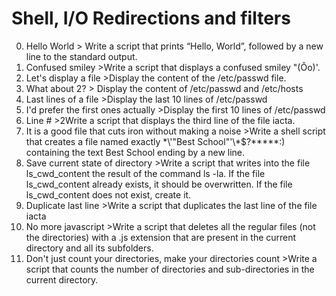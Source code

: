 #  Shell, I/O Redirections and filters
0.  Hello World > Write a script that prints “Hello, World”, followed by a new line to the standard output.
1. Confused smiley >Write a script that displays a confused smiley "(Ôo)'.
2. Let's display a file >Display the content of the /etc/passwd file.
3. What about 2? > Display the content of /etc/passwd and /etc/hosts
4. Last lines of a file >Display the last 10 lines of /etc/passwd
5. I'd prefer the first ones actually >Display the first 10 lines of /etc/passwd
6. Line # >2Write a script that displays the third line of the file iacta.
7. It is a good file that cuts iron without making a noise >Write a shell script that creates a file named exactly \*\\'"Best School"\'\\*$\?\*\*\*\*\*:) containing the text Best School ending by a new line.
8. Save current state of directory >Write a script that writes into the file ls_cwd_content the result of the command ls -la. If the file ls_cwd_content already exists, it should be overwritten. If the file ls_cwd_content does not exist, create it.
9. Duplicate last line >Write a script that duplicates the last line of the file iacta
10. No more javascript >Write a script that deletes all the regular files (not the directories) with a .js extension that are present in the current directory and all its subfolders.
11. Don't just count your directories, make your directories count >Write a script that counts the number of directories and sub-directories in the current directory.
